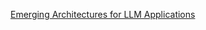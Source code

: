 [Emerging Architectures for LLM Applications](https://a16z.com/2023/06/20/emerging-architectures-for-llm-applications/)
